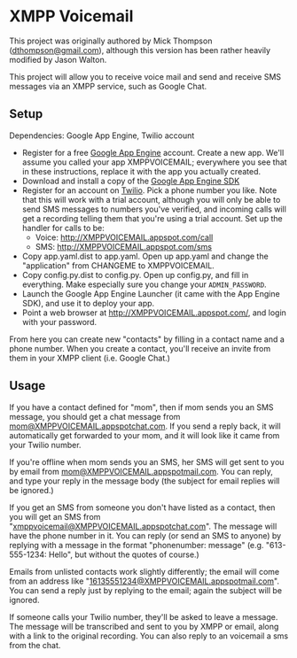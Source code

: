 XMPP Voicemail
==============

This project was originally authored by Mick Thompson (dthompson@gmail.com),
although this version has been rather heavily modified by Jason Walton.

This project will allow you to receive voice mail and send and receive SMS
messages via an XMPP service, such as Google Chat.

Setup
-----

Dependencies: Google App Engine, Twilio account

 - Register for a free [Google App Engine](https://developers.google.com/appengine/)
   account.  Create a new app.  We'll assume you called your app XMPPVOICEMAIL;
   everywhere you see that in these instructions, replace it with the app you
   actually created.
 - Download and install a copy of the [Google App Engine SDK](https://developers.google.com/appengine/downloads)
 - Register for an account on [Twilio](https://www.twilio.com/).  Pick a phone
   number you like.  Note that this will work with a trial account, although
   you will only be able to send SMS messages to numbers you've verified, and
   incoming calls will get a recording telling them that you're using a trial
   account.  Set up the handler for calls to be:
   - Voice: http://XMPPVOICEMAIL.appspot.com/call
   - SMS: http://XMPPVOICEMAIL.appspot.com/sms
 - Copy app.yaml.dist to app.yaml.  Open up app.yaml and change the
   "application" from CHANGEME to XMPPVOICEMAIL.
 - Copy config.py.dist to config.py. Open up config.py, and fill in everything.
   Make especially sure you change your `ADMIN_PASSWORD`.
 - Launch the Google App Engine Launcher (it came with the App Engine SDK),
   and use it to deploy your app.
 - Point a web browser at http://XMPPVOICEMAIL.appspot.com/, and login with
   your password.

From here you can create new "contacts" by filling in a contact name and a
phone number.  When you create a contact, you'll receive an invite from them
in your XMPP client (i.e. Google Chat.)

Usage
-----

If you have a contact defined for "mom", then if mom sends you an SMS message,
you should get a chat message from mom@XMPPVOICEMAIL.appspotchat.com.  If you
send a reply back, it will automatically get forwarded to your mom, and it
will look like it came from your Twilio number.

If you're offline when mom sends you an SMS, her SMS will get sent to you by
email from mom@XMPPVOICEMAIL.appspotmail.com.  You can reply, and type your
reply in the message body (the subject for email replies will be ignored.)

If you get an SMS from someone you don't have listed as a contact, then you
will get an SMS from "xmppvoicemail@XMPPVOICEMAIL.appspotchat.com".  The
message will have the phone number in it.  You can reply (or send an SMS to
anyone) by replying with a message in the format "phonenumber: message"
(e.g. "613-555-1234: Hello", but without the quotes of course.)

Emails from unlisted contacts work slightly differently; the email will come
from an address like "16135551234@XMPPVOICEMAIL.appspotmail.com".  You can
send a reply just by replying to the email; again the subject will be ignored.

If someone calls your Twilio number, they'll be asked to leave a message.
The message will be transcribed and sent to you by XMPP or email, along with a
link to the original recording.  You can also reply to an voicemail a sms from
the chat.

